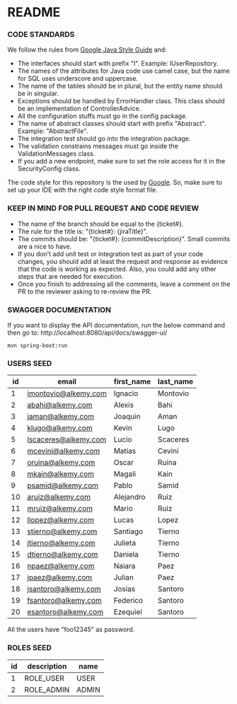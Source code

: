 # README

### CODE STANDARDS

We follow the rules
from [Google Java Style Guide](https://google.github.io/styleguide/javaguide.html) and:

- The interfaces should start with prefix "I". Example: IUserRepository.
- The names of the attributes for Java code use camel case, but the name for SQL uses underscore and
  uppercase.
- The name of the tables should be in plural, but the entity name should be in singular.
- Exceptions should be handled by ErrorHandler class. This class should be an implementation of
  ControllerAdvice.
- All the configuration stuffs must go in the config package.
- The name of abstract classes should start with prefix "Abstract". Example: "AbstractFile".
- The integration test should go into the integration package.
- The validation constrains messages must go inside the ValidationMessages class.
- If you add a new endpoint, make sure to set the role access for it in the SecurityConfig class.

The code style for this repository is the used by [Google](https://github.com/google/styleguide).
So, make sure to set up your IDE with the right code style format file.

### KEEP IN MIND FOR PULL REQUEST AND CODE REVIEW

- The name of the branch should be equal to the {ticket#}.
- The rule for the title is: "{ticket#}: {jiraTitle}".
- The commits should be: "{ticket#}: {commitDescription}". Small commits are a nice to have.
- If you don’t add unit test or integration test as part of your code changes, you should add at
  least the request and response as evidence that the code is working as expected. Also, you could
  add any other steps that are needed for execution.
- Once you finish to addressing all the comments, leave a comment on the PR to the reviewer asking
  to re-review the PR.

### SWAGGER DOCUMENTATION

If you want to display the API documentation, run the below command and then go
to: http://localhost:8080/api/docs/swagger-ui/

```
mvn spring-boot:run
```

### USERS SEED

| id  | email				  |  first_name	   | last_name    | 
|-----|-----------------------|----------------| -------------|
| 1   | imontovio@alkemy.com  | 	Ignacio	   | 	Montovio  | 
| 2   | abahi@alkemy.com	  | 	Alexis	   |    Bahi      | 
| 3   | jaman@alkemy.com	  | 	Joaquin	   | 	Aman      | 
| 4   | klugo@alkemy.com	  | 	Kevin	   | 	Lugo      |  
| 5   | lscaceres@alkemy.com  | 	Lucio	   | 	Scaceres  |   
| 6   | mcevini@alkemy.com	  | 	Matias	   | 	Cevini    |   
| 7   | oruina@alkemy.com	  | 	Oscar	   | 	Ruina     |  
| 8   | mkain@alkemy.com	  | 	Magali	   | 	Kain      | 
| 9   | psamid@alkemy.com	  | 	Pablo	   | 	Samid     |  
| 10  | aruiz@alkemy.com	  | 	Alejandro  | 	Ruiz      | 
| 11  | mruiz@alkemy.com	  | 	Mario	   |    Ruiz      |  
| 12  | llopez@alkemy.com	  | 	Lucas	   |  	Lopez     |  
| 13  | stierno@alkemy.com	  | 	Santiago   |	Tierno    |  
| 14  | jtierno@alkemy.com	  | 	Julieta	   |	Tierno    | 
| 15  | dtierno@alkemy.com	  | 	Daniela	   |	Tierno    |   
| 16  | npaez@alkemy.com	  | 	Naiara     |    Paez      |   
| 17  | jpaez@alkemy.com	  | 	Julian	   |	Paez      |  
| 18  | jsantoro@alkemy.com	  | 	Josias	   |	Santoro   | 
| 19  | fsantoro@alkemy.com	  | 	Federico   |	Santoro   | 
| 20  | esantoro@alkemy.com	  | 	Ezequiel   |	Santoro   | 

All the users have "foo12345" as password.
	
### ROLES SEED

| id | 	description	| 	name   |
|----|--------------|----------| 
| 1	 |  ROLE_USER   | 	USER   |
| 2	 | 	ROLE_ADMIN  | 	ADMIN  | 
